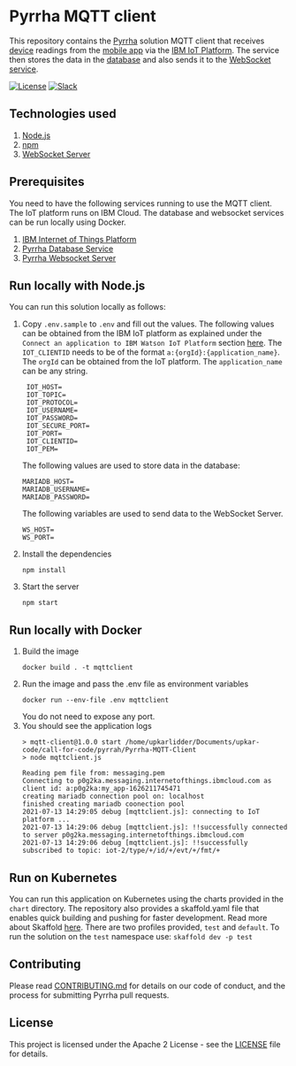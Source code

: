 # Pyrrha MQTT client

This repository contains the [Pyrrha](https://github.com/Pyrrha-Platform/Pyrrha) solution MQTT client that receives [device](https://github.com/Pyrrha-Platform/Pyrrha-Firmware) readings from the [mobile app](https://github.com/Pyrrha-Platform/Pyrrha-Mobile-App) via the [IBM IoT Platform](https://cloud.ibm.com/catalog/services/internet-of-things-platform). The service then stores the data in the [database](https://github.com/Pyrrha-Platform/Pyrrha-Database) and also sends it to the [WebSocket service](https://github.com/Pyrrha-Platform/Pyrrha-WebSocket-Server).

[![License](https://img.shields.io/badge/License-Apache2-blue.svg)](https://www.apache.org/licenses/LICENSE-2.0) [![Slack](https://img.shields.io/badge/Join-Slack-blue)](https://callforcode.org/slack)

## Technologies used
1. [Node.js](https://nodejs.org/en/)
2. [npm](https://docs.npmjs.com/downloading-and-installing-node-js-and-npm)
3. [WebSocket Server](https://developer.mozilla.org/en-US/docs/Web/API/WebSockets_API/Writing_WebSocket_servers)
## Prerequisites
You need to have the following services running to use the MQTT client. The IoT platform runs on IBM Cloud. The database and websocket services can be run locally using Docker.
1. [IBM Internet of Things Platform](https://github.com/Pyrrha-Platform/Pyrrha/blob/main/WATSON_IoT.md) 
2. [Pyrrha Database Service](https://github.com/Pyrrha-Platform/Pyrrha-Database)
3. [Pyrrha Websocket Server](https://github.com/Pyrrha-Platform/Pyrrha-WebSocket-Server)

## Run locally with Node.js

You can run this solution locally as follows:

1. Copy `.env.sample` to `.env` and fill out the values. The following values can be obtained from the IBM IoT platform as explained under the `Connect an application to IBM Watson IoT Platform` section [here](https://github.com/Pyrrha-Platform/Pyrrha/blob/main/WATSON_IoT_SETUP.md). The `IOT_CLIENTID` needs to be of the format `a:{orgId}:{application_name}`. The `orgId` can be obtained from the IoT platform. The `application_name` can be any string.

   ```
    IOT_HOST=
    IOT_TOPIC=
    IOT_PROTOCOL=
    IOT_USERNAME=
    IOT_PASSWORD=
    IOT_SECURE_PORT=
    IOT_PORT=
    IOT_CLIENTID=
    IOT_PEM=
   ```

   The following values are used to store data in the database:

   ```
   MARIADB_HOST=
   MARIADB_USERNAME=
   MARIADB_PASSWORD=
   ```

   The following variables are used to send data to the WebSocket Server.

   ```
   WS_HOST=
   WS_PORT=
   ```

2. Install the dependencies
   ```
   npm install
   ```
3. Start the server
   ```
   npm start
   ```

## Run locally with Docker

1. Build the image
   ```
   docker build . -t mqttclient
   ```
2. Run the image and pass the .env file as environment variables
   ```
   docker run --env-file .env mqttclient
   ```
   You do not need to expose any port.
3. You should see the application logs
   ```
   > mqtt-client@1.0.0 start /home/upkarlidder/Documents/upkar-code/call-for-code/pyrrah/Pyrrha-MQTT-Client
   > node mqttclient.js

   Reading pem file from: messaging.pem
   Connecting to p0g2ka.messaging.internetofthings.ibmcloud.com as client id: a:p0g2ka:my_app-1626211745471
   creating mariadb connection pool on: localhost
   finished creating mariadb coonection pool
   2021-07-13 14:29:05 debug [mqttclient.js]: connecting to IoT platform ...
   2021-07-13 14:29:06 debug [mqttclient.js]: !!successfully connected to server p0g2ka.messaging.internetofthings.ibmcloud.com
   2021-07-13 14:29:06 debug [mqttclient.js]: !!successfully subscribed to topic: iot-2/type/+/id/+/evt/+/fmt/+
   ```

## Run on Kubernetes

You can run this application on Kubernetes using the charts provided in the `chart` directory. The repository also provides a skaffold.yaml file that enables quick building and pushing for faster development. Read more about Skaffold [here](https://skaffold.dev/). There are two profiles provided, `test` and `default`. To run the solution on the `test` namespace use: ` skaffold dev -p test `

## Contributing

Please read [CONTRIBUTING.md](CONTRIBUTING.md) for details on our code of conduct, and the process for submitting Pyrrha pull requests.

## License

This project is licensed under the Apache 2 License - see the [LICENSE](LICENSE) file for details.
